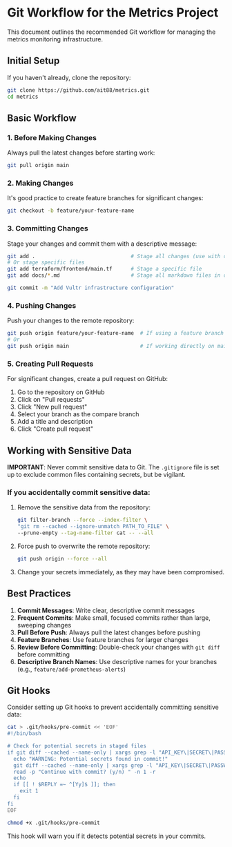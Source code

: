 # Git Workflow for the Metrics Project

This document outlines the recommended Git workflow for managing the metrics monitoring infrastructure.

## Initial Setup

If you haven't already, clone the repository:

```bash
git clone https://github.com/ait88/metrics.git
cd metrics
```

## Basic Workflow

### 1. Before Making Changes

Always pull the latest changes before starting work:

```bash
git pull origin main
```

### 2. Making Changes

It's good practice to create feature branches for significant changes:

```bash
git checkout -b feature/your-feature-name
```

### 3. Committing Changes

Stage your changes and commit them with a descriptive message:

```bash
git add .                               # Stage all changes (use with caution)
# Or stage specific files
git add terraform/frontend/main.tf      # Stage a specific file
git add docs/*.md                       # Stage all markdown files in docs directory

git commit -m "Add Vultr infrastructure configuration"
```

### 4. Pushing Changes

Push your changes to the remote repository:

```bash
git push origin feature/your-feature-name  # If using a feature branch
# Or
git push origin main                       # If working directly on main
```

### 5. Creating Pull Requests

For significant changes, create a pull request on GitHub:

1. Go to the repository on GitHub
2. Click on "Pull requests"
3. Click "New pull request"
4. Select your branch as the compare branch
5. Add a title and description
6. Click "Create pull request"

## Working with Sensitive Data

**IMPORTANT**: Never commit sensitive data to Git. The `.gitignore` file is set up to exclude common files containing secrets, but be vigilant.

### If you accidentally commit sensitive data:

1. Remove the sensitive data from the repository:
   ```bash
   git filter-branch --force --index-filter \
   "git rm --cached --ignore-unmatch PATH_TO_FILE" \
   --prune-empty --tag-name-filter cat -- --all
   ```

2. Force push to overwrite the remote repository:
   ```bash
   git push origin --force --all
   ```

3. Change your secrets immediately, as they may have been compromised.

## Best Practices

1. **Commit Messages**: Write clear, descriptive commit messages
2. **Frequent Commits**: Make small, focused commits rather than large, sweeping changes
3. **Pull Before Push**: Always pull the latest changes before pushing
4. **Feature Branches**: Use feature branches for larger changes
5. **Review Before Committing**: Double-check your changes with `git diff` before committing
6. **Descriptive Branch Names**: Use descriptive names for your branches (e.g., `feature/add-prometheus-alerts`)

## Git Hooks

Consider setting up Git hooks to prevent accidentally committing sensitive data:

```bash
cat > .git/hooks/pre-commit << 'EOF'
#!/bin/bash

# Check for potential secrets in staged files
if git diff --cached --name-only | xargs grep -l "API_KEY\|SECRET\|PASSWORD\|TOKEN" > /dev/null; then
  echo "WARNING: Potential secrets found in commit!"
  git diff --cached --name-only | xargs grep -l "API_KEY\|SECRET\|PASSWORD\|TOKEN"
  read -p "Continue with commit? (y/n) " -n 1 -r
  echo
  if [[ ! $REPLY =~ ^[Yy]$ ]]; then
    exit 1
  fi
fi
EOF

chmod +x .git/hooks/pre-commit
```

This hook will warn you if it detects potential secrets in your commits.
